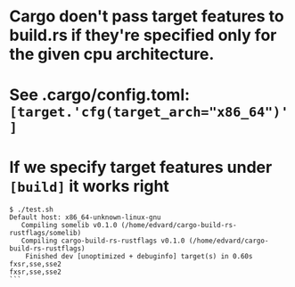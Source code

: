 # Cargo doen't pass target features to build.rs if they're specified only for the given cpu architecture.
# See .cargo/config.toml: `[target.'cfg(target_arch="x86_64")']`
# If we specify target features under `[build]` it works right

````
$ ./test.sh 
Default host: x86_64-unknown-linux-gnu
   Compiling somelib v0.1.0 (/home/edvard/cargo-build-rs-rustflags/somelib)
   Compiling cargo-build-rs-rustflags v0.1.0 (/home/edvard/cargo-build-rs-rustflags)
    Finished dev [unoptimized + debuginfo] target(s) in 0.60s
fxsr,sse,sse2
fxsr,sse,sse2
```
